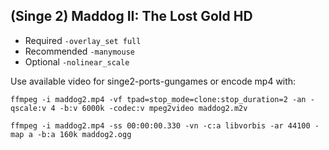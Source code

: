 ## (Singe 2) Maddog II: The Lost Gold HD

* Required `-overlay_set full`
* Recommended `-manymouse`
* Optional `-nolinear_scale`

Use available video for singe2-ports-gungames or encode mp4 with:

    ffmpeg -i maddog2.mp4 -vf tpad=stop_mode=clone:stop_duration=2 -an -qscale:v 4 -b:v 6000k -codec:v mpeg2video maddog2.m2v

    ffmpeg -i maddog2.mp4 -ss 00:00:00.330 -vn -c:a libvorbis -ar 44100 -map a -b:a 160k maddog2.ogg

